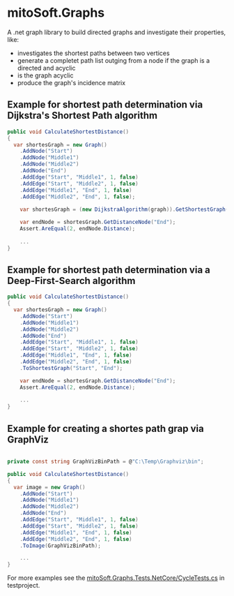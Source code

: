 # mitoSoft.Graphs
A .net graph library to build directed graphs and investigate their properties, like:
- investigates the shortest paths between two vertices
- generate a completet path list outging from a node if the graph is a directed and acyclic 
- is the graph acyclic 
- produce the graph's incidence matrix


## Example for shortest path determination via Dijkstra's Shortest Path algorithm

```c#
public void CalculateShortestDistance()
{
  var shortesGraph = new Graph()
	.AddNode("Start")
	.AddNode("Middle1")
	.AddNode("Middle2")
	.AddNode("End")
	.AddEdge("Start", "Middle1", 1, false)
	.AddEdge("Start", "Middle2", 1, false)
	.AddEdge("Middle1", "End", 1, false)
	.AddEdge("Middle2", "End", 1, false);
	
	var shortesGraph = (new DijkstraAlgorithm(graph)).GetShortestGraph("Start", "End");

    var endNode = shortesGraph.GetDistanceNode("End");
    Assert.AreEqual(2, endNode.Distance);
	
	...  
}
```


## Example for shortest path determination via a Deep-First-Search algorithm

```c#
public void CalculateShortestDistance()
{
  var shortesGraph = new Graph()
	.AddNode("Start")
	.AddNode("Middle1")
	.AddNode("Middle2")
	.AddNode("End")
	.AddEdge("Start", "Middle1", 1, false)
	.AddEdge("Start", "Middle2", 1, false)
	.AddEdge("Middle1", "End", 1, false)
	.AddEdge("Middle2", "End", 1, false)
	.ToShortestGraph("Start", "End");

    var endNode = shortesGraph.GetDistanceNode("End");
    Assert.AreEqual(2, endNode.Distance);
	
	...  
}
```


## Example for creating a shortes path grap via GraphViz

```c#

private const string GraphVizBinPath = @"C:\Temp\Graphviz\bin";

public void CalculateShortestDistance()
{	
  var image = new Graph()
	.AddNode("Start")
	.AddNode("Middle1")
	.AddNode("Middle2")
	.AddNode("End")
	.AddEdge("Start", "Middle1", 1, false)
	.AddEdge("Start", "Middle2", 1, false)
	.AddEdge("Middle1", "End", 1, false)
	.AddEdge("Middle2", "End", 1, false)
	.ToImage(GraphVizBinPath);

	...  
}
```

For more examples see the [mitoSoft.Graphs.Tests.NetCore/CycleTests.cs](Testclasses) in testproject.

